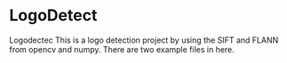 # LogoDetect
Logodectec
This is a logo detection project by using the SIFT and FLANN from opencv and numpy. There are two example files in here. 

